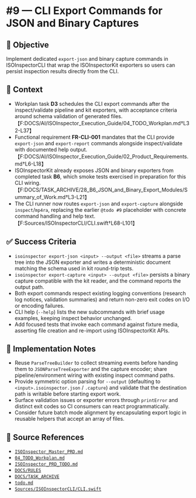 # #9 — CLI Export Commands for JSON and Binary Captures

## 🎯 Objective

Implement dedicated `export-json` and binary capture commands in ISOInspectorCLI that wrap the ISOInspectorKit exporters so users can persist inspection results directly from the CLI.

## 🧩 Context

- Workplan task **D3** schedules the CLI export commands after the inspect/validate pipeline and kit exporters, with
  acceptance criteria around schema validation of generated
  files.【F:DOCS/AI/ISOInspector_Execution_Guide/04_TODO_Workplan.md†L32-L37】
- Functional requirement **FR-CLI-001** mandates that the CLI provide `export-json` and `export-report` commands alongside inspect/validate with documented help output.【F:DOCS/AI/ISOInspector_Execution_Guide/02_Product_Requirements.md†L6-L18】
- ISOInspectorKit already exposes JSON and binary exporters from completed task **B6**, which smoke tests exercised in
  preparation for this CLI wiring.【F:DOCS/TASK_ARCHIVE/28_B6_JSON_and_Binary_Export_Modules/Summary_of_Work.md†L3-L21】
- The CLI runner now routes `export-json` and `export-capture` alongside `inspect`/`mp4ra`, replacing the earlier `@todo #9` placeholder with concrete command handling and help text.【F:Sources/ISOInspectorCLI/CLI.swift†L68-L101】

## ✅ Success Criteria

- `isoinspector export-json <input> --output <file>` streams a parse tree into the JSON exporter and writes a deterministic document matching the schema used in kit round-trip tests.
- `isoinspector export-capture <input> --output <file>` persists a binary capture compatible with the kit reader, and the command reports the output path.
- Both export commands respect existing logging conventions (research log notices, validation summaries) and return
  non-zero exit codes on I/O or encoding failures.
- CLI help (`--help`) lists the new subcommands with brief usage examples, keeping inspect behavior unchanged.
- Add focused tests that invoke each command against fixture media, asserting file creation and re-import using
  ISOInspectorKit APIs.

## 🔧 Implementation Notes

- Reuse `ParseTreeBuilder` to collect streaming events before handing them to `JSONParseTreeExporter` and the capture encoder; share pipeline/environment wiring with existing inspect command paths.
- Provide symmetric option parsing for `--output` (defaulting to `<input>.isoinspector.json` / `.capture`) and validate that the destination path is writable before starting export work.
- Surface validation issues or exporter errors through `printError` and distinct exit codes so CI consumers can react programmatically.
- Consider future batch mode alignment by encapsulating export logic in reusable helpers that accept an array of files.

## 🧠 Source References

- [`ISOInspector_Master_PRD.md`](../AI/ISOViewer/ISOInspector_PRD_Full/ISOInspector_Master_PRD.md)
- [`04_TODO_Workplan.md`](../AI/ISOInspector_Execution_Guide/04_TODO_Workplan.md)
- [`ISOInspector_PRD_TODO.md`](../AI/ISOViewer/ISOInspector_PRD_TODO.md)
- [`DOCS/RULES`](../RULES)
- [`DOCS/TASK_ARCHIVE`](../TASK_ARCHIVE)
- [`todo.md`](../../todo.md)
- [`Sources/ISOInspectorCLI/CLI.swift`](../../Sources/ISOInspectorCLI/CLI.swift)
